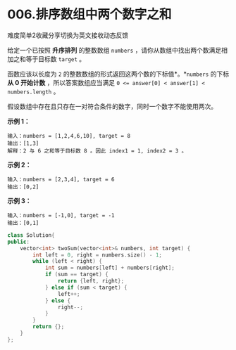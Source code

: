 # 006.排序数组中两个数字之和

难度简单2收藏分享切换为英文接收动态反馈

给定一个已按照 **升序排列** 的整数数组 `numbers` ，请你从数组中找出两个数满足相加之和等于目标数 `target` 。

函数应该以长度为 `2` 的整数数组的形式返回这两个数的下标值*。*`numbers` 的下标 **从 0 开始计数** ，所以答案数组应当满足 `0 <= answer[0] < answer[1] < numbers.length` 。

假设数组中存在且只存在一对符合条件的数字，同时一个数字不能使用两次。

 

**示例 1：**

```
输入：numbers = [1,2,4,6,10], target = 8
输出：[1,3]
解释：2 与 6 之和等于目标数 8 。因此 index1 = 1, index2 = 3 。
```

**示例 2：**

```
输入：numbers = [2,3,4], target = 6
输出：[0,2]
```

**示例 3：**

```
输入：numbers = [-1,0], target = -1
输出：[0,1]
```

 ```C++
 class Solution{
 public:
     vector<int> twoSum(vector<int>& numbers, int target) {
         int left = 0, right = numbers.size() - 1;
         while (left < right) {
             int sum = numbers[left] + numbers[right];
             if (sum == target) {
                 return {left, right};
             } else if (sum < target) {
                 left++;
             } else {
                 right--;
             }
         }
         return {};
     }
 };
 ```

